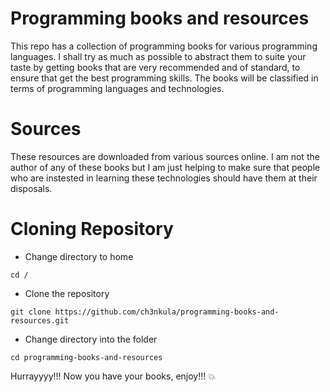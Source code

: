 # Programming books and resources
This repo has a collection of programming books for various programming languages. 
I shall try as much as possible to abstract them to suite your taste by getting books 
that are very recommended and of standard, to ensure that get the best programming skills. 
The books will be classified in terms of programming languages and technologies.

# Sources
These resources are downloaded from various sources online. I am not 
the author of any of these books but I am just helping to make sure that 
people who are instested in learning these technologies should have them 
at their disposals.

# Cloning Repository

* Change directory to home
```
cd /
```

* Clone the repository
```
git clone https://github.com/ch3nkula/programming-books-and-resources.git
```

* Change directory into the folder
``` 
cd programming-books-and-resources
```

Hurrayyyy!!! Now you have your books, enjoy!!! :boom:
